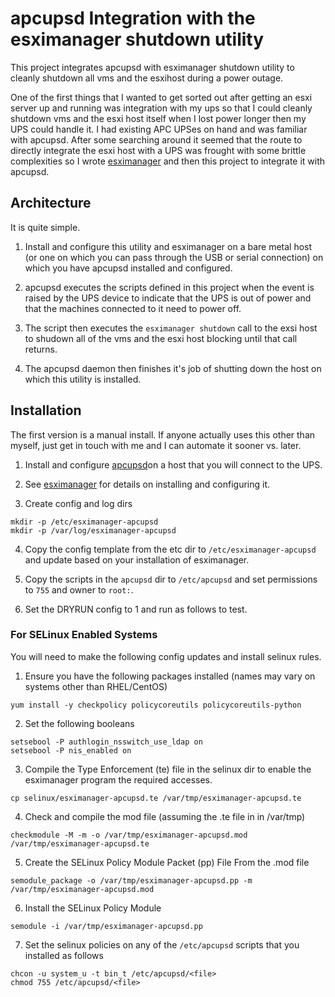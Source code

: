 # apcupsd Integration with the esximanager shutdown utility

This project integrates apcupsd with esximanager shutdown utility to cleanly shutdown all vms and the esxihost during a power outage.

One of the first things that I wanted to get sorted out after getting an esxi server up and running was integration with my ups so that I could cleanly shutdown vms and the esxi host itself when I lost power longer then my UPS could handle it.  I had existing APC UPSes on hand and was familiar with apcupsd.  After some searching around it seemed that the route to directly integrate the esxi host with a UPS was frought with some brittle complexities so I wrote [esximanager](https://github.com/rchapin/esximanager) and then this project to integrate it with apcupsd.

## Architecture

It is quite simple.

1. Install and configure this utility and esximanager on a bare metal host (or one on which you can pass through the USB or serial connection) on which you have apcupsd installed and configured.

2. apcupsd executes the scripts defined in this project when the event is raised by the UPS device to indicate that the UPS is out of power and that the machines connected to it need to power off.

3. The script then executes the ```esximanager shutdown``` call to the exsi host to shudown all of the vms and the esxi host blocking until that call returns.

3. The apcupsd daemon then finishes it's job of shutting down the host on which this utility is installed.

## Installation

The first version is a manual install.  If anyone actually uses this other than myself, just get in touch with me and I can automate it sooner vs. later.

1.  Install and configure [apcupsd](http://www.apcupsd.org/)on a host that you will connect to the UPS.

2.  See [esximanager](https://github.com/rchapin/esximanager) for details on installing and configuring it.

3.  Create config and log dirs

```
mkdir -p /etc/esximanager-apcupsd
mkdir -p /var/log/esximanager-apcupsd
```

4.  Copy the config template from the etc dir to ```/etc/esximanager-apcupsd``` and update based on your installation of esximanager.

5.  Copy the scripts in the ```apcupsd``` dir to ```/etc/apcupsd``` and set permissions to ```755``` and owner to ```root:```.

6.  Set the DRYRUN config to 1 and run as follows to test.

### For SELinux Enabled Systems

You will need to make the following config updates and install selinux rules.

1. Ensure you have the following packages installed (names may vary on systems other than RHEL/CentOS)

```
yum install -y checkpolicy policycoreutils policycoreutils-python
```

2. Set the following booleans

```
setsebool -P authlogin_nsswitch_use_ldap on
setsebool -P nis_enabled on
```

3. Compile the Type Enforcement (te) file in the selinux dir to enable the esximanager program the required accesses.
```
cp selinux/esximanager-apcupsd.te /var/tmp/esximanager-apcupsd.te
```

4. Check and compile the mod file (assuming the .te file in in /var/tmp)
```
checkmodule -M -m -o /var/tmp/esximanager-apcupsd.mod /var/tmp/esximanager-apcupsd.te
```

5. Create the SELinux Policy Module Packet (pp) File From the .mod file
```
semodule_package -o /var/tmp/esximanager-apcupsd.pp -m /var/tmp/esximanager-apcupsd.mod
```

6. Install the SELinux Policy Module
```
semodule -i /var/tmp/esximanager-apcupsd.pp
```

7. Set the selinux policies on any of the ```/etc/apcupsd``` scripts that you installed as follows

```
chcon -u system_u -t bin_t /etc/apcupsd/<file>
chmod 755 /etc/apcupsd/<file>
```
